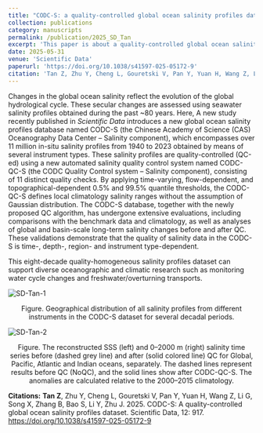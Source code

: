 ```yaml
---
title: "CODC-S: a quality-controlled global ocean salinity profiles dataset"
collection: publications
category: manuscripts
permalink: /publication/2025_SD_Tan
excerpt: 'This paper is about a quality-controlled global ocean salinity profiles dataset (CODC-S) used to support diverse oceanographic and climatic research'
date: 2025-05-31
venue: 'Scientific Data'
paperurl: 'https://doi.org/10.1038/s41597-025-05172-9'
citation: 'Tan Z, Zhu Y, Cheng L, Gouretski V, Pan Y, Yuan H, Wang Z, Li G, Song X, Zhang B, Bao S, Li Y, Zhu J. 2025. CODC-S: A quality-controlled global ocean salinity profiles dataset. Scientific Data, 12: 917. https://doi.org/10.1038/s41597-025-05172-9'
---
```




Changes in the global ocean salinity reflect the evolution of the global hydrological cycle. These secular changes are assessed using seawater salinity profiles obtained during the past ~80 years. Here, A new study recently published in *Scientific Data*  introduces a new global ocean salinity profiles database named CODC-S (the Chinese Academy of Science (CAS) Oceanography Data Center – Salinity component), which encompasses over 11 million in-situ salinity profiles from 1940 to 2023 obtained by means of several instrument types. These salinity profiles are quality-controlled (QC-ed) using a new automated salinity quality control system named CODC-QC-S (the CODC Quality Control system – Salinity component), consisting of 11 distinct quality checks. By applying time-varying, flow-dependent, and topographical-dependent 0.5% and 99.5% quantile thresholds, the CODC-QC-S defines local climatology salinity ranges without the assumption of Gaussian distribution. The CODC-S database, together with the newly proposed QC algorithm, has undergone extensive evaluations, including comparisons with the benchmark data and climatology, as well as analyses of global and basin-scale long-term salinity changes before and after QC. These validations demonstrate that the quality of salinity data in the CODC-S is time-, depth-, region- and instrument type-dependent. 

This eight-decade quality-homogeneous salinity profiles dataset can support diverse oceanographic and climatic research such as monitoring water cycle changes and freshwater/overturning transports.

![SD-Tan-1](/image/SD-Tan-1.png)

<center> Figure. Geographical distribution of all salinity profiles from different instruments in the CODC-S dataset for several decadal periods. </center>



![SD-Tan-2](/image/SD-Tan-2.png)

<center> Figure. The reconstructed SSS (left) and 0–2000 m (right) salinity time series before (dashed grey line) and after (solid colored line) QC for Global, Pacific, Atlantic and Indian oceans, separately. The dashed lines represent results before QC (NoQC), and the solid lines show after CODC-QC-S. The anomalies are calculated relative to the 2000–2015 climatology.</center>



**Citations:** **Tan Z**, Zhu Y, Cheng L, Gouretski V, Pan Y, Yuan H, Wang Z, Li G, Song X, Zhang B, Bao S, Li Y, Zhu J. 2025. CODC-S: A quality-controlled global ocean salinity profiles dataset. Scientific Data, 12: 917. https://doi.org/10.1038/s41597-025-05172-9